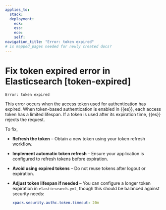 ```yaml
---
applies_to:
  stack: 
  deployment:
    eck: 
    ess: 
    ece: 
    self: 
navigation_title: "Error: token expired"
# is mapped_pages needed for newly created docs?
---
```


# Fix token expired error in Elasticsearch [token-expired]

```console
Error: token expired
```

This error occurs when the access token used for authentication has expired. When token-based authentication is enabled in {{es}}, each access token has a limited lifespan. If a token is used after its expiration time, {{es}} rejects the request.

To fix, 
- **Refresh the token** – Obtain a new token using your token refresh workflow.
- **Implement automatic token refresh** – Ensure your application is configured to refresh tokens before expiration.
- **Avoid using expired tokens** – Do not reuse tokens after logout or expiration.
- **Adjust token lifespan if needed** – You can configure a longer token expiration in `elasticsearch.yml`, though this should be balanced against security needs:

   ```yaml
   xpack.security.authc.token.timeout: 20m
   ```
